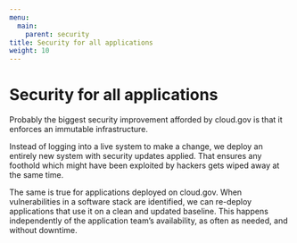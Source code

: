 ```yaml
---
menu:
  main:
    parent: security
title: Security for all applications
weight: 10
---
```


# Security for all applications
Probably the biggest security improvement afforded by cloud.gov is that it enforces an immutable infrastructure.

Instead of logging into a live system to make a change, we deploy an entirely new system with security updates applied. That ensures any foothold which might have been exploited by hackers gets wiped away at the same time.

The same is true for applications deployed on cloud.gov. When vulnerabilities in a software stack are identified, we can re-deploy applications that use it on a clean and updated baseline. This happens independently of the application team’s availability, as often as needed, and without downtime.
